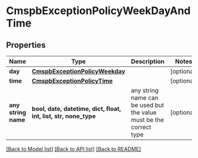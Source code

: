 # CmspbExceptionPolicyWeekDayAndTime


## Properties
Name | Type | Description | Notes
------------ | ------------- | ------------- | -------------
**day** | [**CmspbExceptionPolicyWeekday**](CmspbExceptionPolicyWeekday.md) |  | [optional] 
**time** | [**CmspbExceptionPolicyTime**](CmspbExceptionPolicyTime.md) |  | [optional] 
**any string name** | **bool, date, datetime, dict, float, int, list, str, none_type** | any string name can be used but the value must be the correct type | [optional]

[[Back to Model list]](../README.md#documentation-for-models) [[Back to API list]](../README.md#documentation-for-api-endpoints) [[Back to README]](../README.md)


